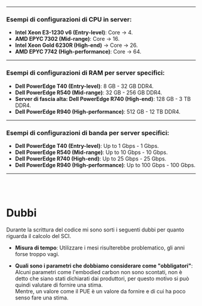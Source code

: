 
---
### Esempi di configurazioni di CPU in server:

- **Intel Xeon E3-1230 v6 (Entry-level)**: Core -> 4.
- **AMD EPYC 7302 (Mid-range)**: Core -> 16.
- **Intel Xeon Gold 6230R (High-end)** -> Core -> 26.
- **AMD EPYC 7742 (High-performance)**: Core -> 64.
---

### Esempi di configurazioni di RAM per server specifici:

- **Dell PowerEdge T40 (Entry-level)**: 8 GB - 32 GB DDR4.
- **Dell PowerEdge R540 (Mid-range)**: 32 GB - 256 GB DDR4.
- **Server di fascia alta: Dell PowerEdge R740 (High-end)**: 128 GB - 3 TB DDR4.
- **Dell PowerEdge R940 (High-performance)**: 512 GB - 12 TB DDR4.
---

### Esempi di configurazioni di banda per server specifici:
- **Dell PowerEdge T40 (Entry-level)**: Up to 1 Gbps - 1 Gbps.
- **Dell PowerEdge R540 (Mid-range)**: Up to 10 Gbps - 10 Gbps.
- **Dell PowerEdge R740 (High-end)**: Up to 25 Gbps - 25 Gbps.
- **Dell PowerEdge R940 (High-performance)**: Up to 100 Gbps - 100 Gbps.
---
<br />
<br />

# Dubbi

Durante la scrittura del codice mi sono sorti i seguenti dubbi per quanto riguarda il calcolo del SCI.
- **Misura di tempo**: Utilizzare i mesi risulterebbe problematico, gli anni forse troppo vagi. 

- **Quali sono i parametri che dobbiamo considerare come "obbligatori"**: Alcuni parametri come l'embodied carbon non sono scontati, non è detto che siano stati dichiarati dai produttori, per questo  motivo si può quindi valutare di fornire una stima. <br />Mentre, un valore come il PUE è un valore da fornire e di cui ha poco senso fare una stima.

